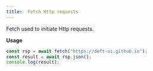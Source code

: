 ```yaml
---
title:  Fetch Http requests
---
```


Fetch used to initiate Http requests.

**Usage**
```javascript
const rsp = await fetch("https://deft-ui.github.io");
const result = await rsp.json();
console.log(result);
```